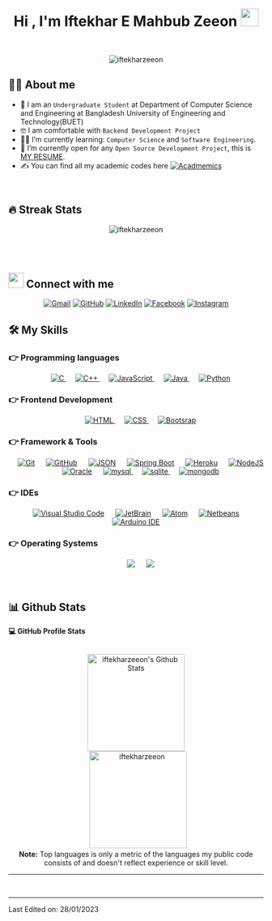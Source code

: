 <h1 align="center">Hi , I'm Iftekhar E Mahbub Zeeon <img src="https://media.giphy.com/media/hvRJCLFzcasrR4ia7z/giphy.gif" width="35"></h1>
<p align="center">
  <a href="https://github.com/DenverCoder1/readme-typing-svg">
  </a>
</p>


<br>

<p align="center"> 
	<img src="https://komarev.com/ghpvc/?username=iftekharzeeon&label=Profile%20views&color=0e75b6&style=plastic" alt="iftekharzeeon" /> 
</p>


## :sassy_man:  About me
- :school: I am an `Undergraduate Student` at Department of Computer Science and Engineering at Bangladesh University of Engineering and Technology(BUET)
- :nerd_face: I am comfortable with `Backend Development Project`
- :student: I’m currently learning: `Computer Science` and `Software Engineering`.
- :thinking: I’m currently open for any `Open Source Development Project`, this is [MY RESUME](https://drive.google.com/file/d/1Xo8g4WSRwHh26j5SzuGajcISiea2urJ1/view?usp=sharing).
- :writing_hand: You can find all my academic codes here <a target="_blank" href="https://github.com/iftekharzeeon/undergraduate_academics"><img alt="Acadmemics" src="https://img.shields.io/badge/-CSE__BUET__ACADEMICS-yellowgreen"></a>


<br>

## 🔥 Streak Stats
<p align="center"><img src="https://github-readme-streak-stats.herokuapp.com/?user=iftekharzeeon&theme=algolia" alt="iftekharzeeon" /></p>

<br>
<br>

## <img src="https://media.giphy.com/media/iY8CRBdQXODJSCERIr/giphy.gif" width="30px"> Connect with me
<p align="center">
	<a href="mailto:mahbubzeeon@gmail.com"><img img src="https://img.shields.io/badge/gmail-%23EA4335.svg?style=plastic&logo=gmail&logoColor=white" alt="Gmail"/></a>
	<a href="https://github.com/iftekharzeeon"><img src="https://img.shields.io/badge/github-%23181717.svg?style=plastic&logo=github&logoColor=white" alt="GitHub"/></a>
	<a href="https://www.linkedin.com/in/iftekhar-zeeon/"><img src="https://img.shields.io/badge/linkedin-%230A66C2.svg?style=plastic&logo=linkedin&logoColor=white" alt="LinkedIn"/></a>
	<a href="https://www.facebook.com/zeeon007"><img src="https://img.shields.io/badge/facebook-%231877F2.svg?style=plastic&logo=facebook&logoColor=white" alt="Facebook"/></a>
	<a href="https://www.instagram.com/iftekhar_zeeon/"><img src="https://img.shields.io/badge/instagram-%23E4405F.svg?style=plastic&logo=instagram&logoColor=white" alt="Instagram"/></a>
</p>


## 🛠️ My Skills

### 👉 Programming languages

<p align="center"> 
  &emsp; 
  <a href="https://www.cprogramming.com/" target="_blank"> 
    <img alt="C" src="https://img.shields.io/badge/C%20-%232370ED.svg?style=plastic&logo=c&logoColor=white">
  </a> 
  &emsp;
  <a href="https://www.w3schools.com/cpp/" target="_blank"> 
    <img alt="C++" src="https://img.shields.io/badge/C++%20-%2300599C.svg?style=plastic&logo=c%2B%2B&logoColor=white">
  </a> 
  &emsp;
  <a href="https://developer.mozilla.org/en-US/docs/Web/JavaScript" target="_blank"> 
     <img alt="JavaScript" src="https://img.shields.io/badge/JavaScript%20-%23F7DF1E.svg?style=plastic&logo=javascript&logoColor=black">
   </a>
  &emsp;
  <a href="https://www.java.com" target="_blank"> 
    <img alt="Java" src="https://img.shields.io/badge/Java-%23007396.svg?style=plastic&logo=java&logoColor=white">
  </a>
  &emsp;
   <a href="https://www.python.org" target="_blank">
    <img alt="Python" src="https://img.shields.io/badge/Python%20-%2314354C.svg?style=plastic&logo=python&logoColor=white">
  </a>
</p>

### 👉 Frontend Development
<p align="center"> 
  &emsp; 
  <a href="https://www.w3.org/html/" target="_blank"> 
   <img alt="HTML" src="https://img.shields.io/badge/HTML5%20-%23E34F26.svg?style=plastic&logo=html5&logoColor=white">
  </a>   
  &emsp;
  <a href="https://www.w3schools.com/css/" target="_blank">
    <img alt="CSS" src="https://img.shields.io/badge/CSS%20-%231572B6.svg?style=plastic&logo=css3&logoColor=white">
  </a> 
  &emsp;
  <a href="https://www.w3schools.com/css/" target="_blank">
    <img alt="Bootsrap" src="https://img.shields.io/badge/Bootstrap-563D7C?style=plastic&logo=bootstrap&logoColor=white">
  </a>
 
</p>

 ### 👉 Framework & Tools
 
<p align="center">
  &emsp;
    <a href="#"><img alt="Git" src="https://img.shields.io/badge/Git%20-%23F05033.svg?style=plastic&logo=git&logoColor=white"></a>
  &emsp;
    <a href="#"><img alt="GitHub" src="https://img.shields.io/badge/github-%23181717.svg?style=plastic&logo=github&logoColor=white"></a>
  &emsp;
    <a href="#"><img alt="JSON" src="https://img.shields.io/badge/json-%23000000.svg?style=plastic&logo=json&logoColor=white"></a>
  &emsp;
    <a href="#"><img alt="Spring Boot" src="https://img.shields.io/badge/Spring-6DB33F?style=plastic&logo=spring&logoColor=white"></a>
  &emsp;
    <a href="#"><img alt="Heroku" src="https://img.shields.io/badge/Heroku-430098?style=plastic&logo=heroku&logoColor=white"></a>
  &emsp;
    <a href="#"><img alt="NodeJS" src="https://img.shields.io/badge/Node.js-43853D?style=plastic&logo=node.js&logoColor=white"></a>
  &emsp;
    <a href="#"><img alt="Oracle" src="https://img.shields.io/badge/Oracle-F80000?style=plastic&logo=oracle&logoColor=black"></a>
  &emsp;
    <a href="#" target="_blank" rel="noreferrer"> 
      <img src="https://shields.io/badge/MySQL-lightgrey?logo=mysql&style=plastic&logoColor=white&labelColor=blue" alt="mysql"/> 
    </a>
  &emsp;
    <a href="#" target="_blank" rel="noreferrer"> 
      <img src="https://img.shields.io/badge/SQLite-07405E?style=plastic&logo=sqlite&logoColor=white" alt="sqlite"/> 
    </a>
  &emsp;
    <a href="#" target="_blank" rel="noreferrer"> 
      <img src="https://img.shields.io/badge/MongoDB-4EA94B?style=plastic&logo=mongodb&logoColor=white" alt="mongodb"/> 
    </a>
    
</p>

 ### 👉 IDEs
 
<p align="center">
  &emsp;
    <a href="#"><img alt="Visual Studio Code" src="https://img.shields.io/badge/Visual%20Studio%20Code-0078d7.svg?style=plastic&logo=visual-studio-code&logoColor=white"></a>
  &emsp;
    <a href="#"><img alt="JetBrain" src="https://img.shields.io/badge/jetbrains-%23000000.svg?style=plastic&logo=jetbrains&logoColor=white" /></a>
  &emsp;
    <a href="#"><img alt="Atom" src="https://img.shields.io/badge/atom-%2366595C.svg?&style=plastic&logo=atom&logoColor=white" /></a>
  &emsp;
    <a href="#"><img alt="Netbeans" src="https://img.shields.io/badge/apache%20netbeans-1B6AC6?style=plastic&logo=apache%20netbeans%20IDE&logoColor=white" /></a>
  &emsp;
    <a href="#"><img alt="Arduino IDE" src="https://img.shields.io/badge/Arduino_IDE-00979D?style=plastic&logo=arduino&logoColor=white" /></a>
</p>

 ### 👉 Operating Systems
 
<p align="center">
  &emsp;
    <a href="#"><img src="https://img.shields.io/badge/Ubuntu-E95420?style=plastic&logo=ubuntu&logoColor=white"></a>
  &emsp;
    <a href="#"><img src="https://img.shields.io/badge/Windows-0078D6?style=plastic&logo=windows&logoColor=white"></a>
</p>

<br/>

## 📊 Github Stats

  <summary><b>💻 GitHub Profile Stats</b></summary>
  <br/>
  <p align="center">
    <a href="https://github.com/anuraghazra/github-readme-stats"><img alt="iftekharzeeon's Github Stats" src="https://github-readme-stats.vercel.app/api?username=iftekharzeeon&show_icons=true&count_private=true&theme=algolia" height="192px"/></a>
<br/>
  &nbsp;
	  <img src="https://github-readme-stats.vercel.app/api/top-langs?username=iftekharzeeon&langs_count=10&show_icons=true&locale=en&layout=compact&theme=algolia" alt="iftekharzeeon" height="192px"/>
  <br/>
  <b>Note:</b> Top languages is only a metric of the languages my public code consists of and doesn't reflect experience or skill level.
  </p>

----

<br/>

-----

Last Edited on: 28/01/2023
